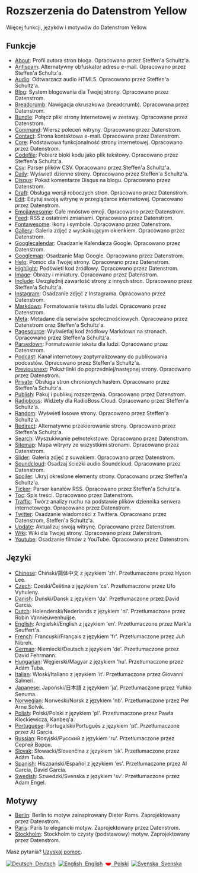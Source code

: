 # Rozszerzenia do Datenstrom Yellow

Więcej funkcji, języków i motywów do Datenstrom Yellow.

## Funkcje

* [About](https://github.com/schulle4u/yellow-extensions-schulle4u/tree/master/about):
  Profil autora stron bloga. Opracowano przez Steffen'a Schultz'a.
* [Antispam](https://github.com/schulle4u/yellow-extensions-schulle4u/tree/master/antispam):
  Alternatywny obfuskator adresu e-mail. Opracowano przez Steffen'a Schultz'a.
* [Audio](https://github.com/schulle4u/yellow-extensions-schulle4u/tree/master/audio):
  Odtwarzacz audio HTML5. Opracowano przez Steffen'a Schultz'a.
* [Blog](https://github.com/datenstrom/yellow-extensions/tree/master/source/blog): 
  System blogowania dla Twojej strony. Opracowano przez Datenstrom.
* [Breadcrumb](https://github.com/datenstrom/yellow-extensions/tree/master/source/breadcrumb): 
  Nawigacja okruszkowa (breadcrumb). Opracowana przez Datenstrom.
* [Bundle](https://github.com/datenstrom/yellow-extensions/tree/master/source/bundle): 
  Połącz pliki strony internetowej w zestawy. Opracowane przez Datenstrom.
* [Command](https://github.com/datenstrom/yellow-extensions/tree/master/source/command): 
  Wiersz poleceń witryny. Opracowano przez Datenstrom.
* [Contact](https://github.com/datenstrom/yellow-extensions/tree/master/source/contact): 
  Strona kontaktowa e-mail. Opracowana przez Datenstrom.
* [Core](https://github.com/datenstrom/yellow-extensions/tree/master/source/core): 
  Podstawowa funkcjonalność strony internetowej. Opracowano przez Datenstrom.
* [Codefile](https://github.com/schulle4u/yellow-extensions-schulle4u/tree/master/codefile): 
  Pobierz bloki kodu jako plik tekstowy. Opracowano przez Steffen'a Schultz'a.
* [Csv](https://github.com/schulle4u/yellow-extensions-schulle4u/tree/master/csv):
  Parser plików CSV. Opracowano przez Steffen'a Schultz'a.
* [Daily](https://github.com/schulle4u/yellow-extensions-schulle4u/tree/master/daily): 
  Wyświetl dzienne strony. Opracowano przez Steffen'a Schultz'a.
* [Disqus](https://github.com/datenstrom/yellow-extensions/tree/master/source/disqus): 
  Pokaż komentarze Disqus na blogu. Opracowano przez Datenstrom.
* [Draft](https://github.com/datenstrom/yellow-extensions/tree/master/source/draft): 
  Obsługa wersji roboczych stron. Opracowano przez Datenstrom.
* [Edit](https://github.com/datenstrom/yellow-extensions/tree/master/source/edit): 
  Edytuj swoją witrynę w przeglądarce internetowej. Opracowano przez Datenstrom.
* [Emojiawesome](https://github.com/datenstrom/yellow-extensions/tree/master/source/emojiawesome): 
  Całe mnóstwo emoji. Opracowano przez Datenstrom.
* [Feed](https://github.com/datenstrom/yellow-extensions/tree/master/source/feed): 
  RSS z ostatnimi zmianami. Opracowano przez Datenstrom.
* [Fontawesome](https://github.com/datenstrom/yellow-extensions/tree/master/source/fontawesome): 
  Ikony i symbole. Opracowano przez Datenstrom.
* [Gallery](https://github.com/datenstrom/yellow-extensions/tree/master/source/gallery): 
  Galeria zdjęć z wyskakującym okienkiem. Opracowano przez Datenstrom.
* [Googlecalendar](https://github.com/datenstrom/yellow-extensions/tree/master/source/googlecalendar): 
  Osadzanie Kalendarza Google. Opracowano przez Datenstrom.
* [Googlemap](https://github.com/datenstrom/yellow-extensions/tree/master/source/googlemap): 
  Osadzanie Map Google. Opracowano przez Datenstrom.
* [Help](https://github.com/datenstrom/yellow-extensions/tree/master/source/help): 
  Pomoc dla Twojej strony. Opracowano przez Datenstrom.
* [Highlight](https://github.com/datenstrom/yellow-extensions/tree/master/source/highlight): 
  Podświetl kod źródłowy. Opracowano przez Datenstrom.
* [Image](https://github.com/datenstrom/yellow-extensions/tree/master/source/image): 
  Obrazy i miniatury. Opracowano przez Datenstrom.
* [Include](https://github.com/schulle4u/yellow-extensions-schulle4u/tree/master/include): 
  Uwzględnij zawartość strony z innych stron. Opracowano przez Steffen'a Schultz'a.
* [Instagram](https://github.com/datenstrom/yellow-extensions/tree/master/source/instagram): 
  Osadzanie zdjęć z Instagrama. Opracowano przez Datenstrom.
* [Markdown](https://github.com/datenstrom/yellow-extensions/tree/master/source/markdown): 
  Formatowanie tekstu dla ludzi. Opracowano przez Datenstrom.
* [Meta](https://github.com/datenstrom/yellow-extensions/tree/master/source/meta):
  Metadane dla serwisów społecznościowych. Opracowano przez Datenstrom oraz Steffen'a Schultz'a.
* [Pagesource](https://github.com/schulle4u/yellow-extensions-schulle4u/tree/master/pagesource): 
  Wyświetlaj kod źródłowy Markdown na stronach. Opracowano przez Steffen'a Schultz'a.
* [Parsedown](https://github.com/datenstrom/yellow-extensions/tree/master/source/parsedown): 
  Formatowanie tekstu dla ludzi. Opracowano przez Datenstrom.
* [Podcast](https://github.com/schulle4u/yellow-extensions-schulle4u/tree/master/podcast): 
  Kanał internetowy zoptymalizowany do publikowania podcastów. Opracowano przez Steffen'a Schultz'a.
* [Previousnext](https://github.com/datenstrom/yellow-extensions/tree/master/source/previousnext): 
  Pokaż linki do poprzedniej/następnej strony. Opracowano przez Datenstrom.
* [Private](https://github.com/schulle4u/yellow-extensions-schulle4u/tree/master/private): 
  Obsługa stron chronionych hasłem. Opracowano przez Steffen'a Schultz'a.
* [Publish](https://github.com/datenstrom/yellow-extensions/tree/master/source/publish): 
  Pakuj i publikuj rozszerzenia. Opracowano przez Datenstrom.
* [Radioboss](https://github.com/schulle4u/yellow-extensions-schulle4u/tree/master/radioboss): 
  Widżety dla RadioBoss Cloud. Opracowano przez Steffen'a Schultz'a.
* [Random](https://github.com/schulle4u/yellow-extensions-schulle4u/tree/master/random): 
  Wyświetl losowe strony. Opracowano przez Steffen'a Schultz'a.
* [Redirect](https://github.com/schulle4u/yellow-extensions-schulle4u/tree/master/redirect): 
  Alternatywne przekierowanie strony. Opracowano przez Steffen'a Schultz'a.
* [Search](https://github.com/datenstrom/yellow-extensions/tree/master/source/search): 
  Wyszukiwanie pełnotekstowe. Opracowano przez Datenstrom.
* [Sitemap](https://github.com/datenstrom/yellow-extensions/tree/master/source/sitemap): 
  Mapa witryny ze wszystkimi stronami. Opracowano przez Datenstrom.
* [Slider](https://github.com/datenstrom/yellow-extensions/tree/master/source/slider): 
  Galeria zdjęć z suwakiem. Opracowano przez Datenstrom.
* [Soundcloud](https://github.com/datenstrom/yellow-extensions/tree/master/source/soundcloud): 
  Osadzaj ścieżki audio Soundcloud. Opracowano przez Datenstrom.
* [Spoiler](https://github.com/schulle4u/yellow-extensions-schulle4u/tree/master/spoiler):
  Ukryj określone elementy strony. Opracowano przez Steffen'a Schultz'a.
* [Ticker](https://github.com/schulle4u/yellow-extensions-schulle4u/tree/master/ticker): 
  Parser kanałów RSS. Opracowano przez Steffen'a Schultz'a.
* [Toc](https://github.com/datenstrom/yellow-extensions/tree/master/source/toc): 
  Spis treści. Opracowano przez Datenstrom.
* [Traffic](https://github.com/datenstrom/yellow-extensions/tree/master/source/traffic): 
  Twórz analizy ruchu na podstawie plików dziennika serwera internetowego. Opracowano przez Datenstrom.
* [Twitter](https://github.com/datenstrom/yellow-extensions/tree/master/source/twitter): 
  Osadzanie wiadomości z Twittera. Opracowano przez Datenstrom, Steffen'a Schultz'a.
* [Update](https://github.com/datenstrom/yellow-extensions/tree/master/source/update): 
  Aktualizuj swoją witrynę. Opracowano przez Datenstrom.
* [Wiki](https://github.com/datenstrom/yellow-extensions/tree/master/source/wiki): 
  Wiki dla Twojej strony. Opracowano przez Datenstrom.
* [Youtube](https://github.com/datenstrom/yellow-extensions/tree/master/source/youtube): 
  Osadzanie filmów z YouTube. Opracowano przez Datenstrom.

## Języki

* [Chinese](https://github.com/datenstrom/yellow-extensions/tree/master/source/chinese): Chiński/简体中文 z językiem 'zh'. Przetłumaczone przez Hyson Lee.
* [Czech](https://github.com/datenstrom/yellow-extensions/tree/master/source/czech): Czeski/Čeština z językiem 'cs'. Przetłumaczone przez Ufo Vyhuleny.
* [Danish](https://github.com/datenstrom/yellow-extensions/tree/master/source/danish): Duński/Dansk z językiem 'da'. Przetłumaczone przez David Garcia.
* [Dutch](https://github.com/datenstrom/yellow-extensions/tree/master/source/dutch): Holenderski/Nederlands z językiem 'nl'. Przetłumaczone przez Robin Vannieuwenhuijse.
* [English](https://github.com/datenstrom/yellow-extensions/tree/master/source/english): Angielski/English z językiem 'en'. Przetłumaczone przez Mark'a Seuffert'a.
* [French](https://github.com/datenstrom/yellow-extensions/tree/master/source/french): Francuski/Français z językiem 'fr'. Przetłumaczone przez Juh Nibreh.
* [German](https://github.com/datenstrom/yellow-extensions/tree/master/source/german): Niemiecki/Deutsch z językiem 'de'. Przetłumaczone przez David Fehrmann.
* [Hungarian](https://github.com/datenstrom/yellow-extensions/tree/master/source/hungarian): Węgierski/Magyar z językiem 'hu'. Przetłumaczone przez Ádám Tuba.
* [Italian](https://github.com/datenstrom/yellow-extensions/tree/master/source/italian): Włoski/Italiano z językiem 'it'. Przetłumaczone przez Giovanni Salmeri.
* [Japanese](https://github.com/datenstrom/yellow-extensions/tree/master/source/japanese): Japoński/日本語 z językiem 'ja'. Przetłumaczone przez Yuhko Senuma.
* [Norwegian](https://github.com/datenstrom/yellow-extensions/tree/master/source/norwegian): Norweski/Norsk z językiem 'nb'. Przetłumaczone przez Per Arne Solvik.
* [Polish](https://github.com/datenstrom/yellow-extensions/tree/master/source/polish): Polski/Polski z językiem 'pl'. Przetłumaczone przez Pawła Klockiewicza, Kanbeq'a.
* [Portuguese](https://github.com/datenstrom/yellow-extensions/tree/master/source/portuguese): Portugalski/Português z językiem 'pt'. Przetłumaczone przez Al Garcia.
* [Russian](https://github.com/datenstrom/yellow-extensions/tree/master/source/russian): Rosyjski/Русский z językiem 'ru'. Przetłumaczone przez Сергей Ворон.
* [Slovak](https://github.com/datenstrom/yellow-extensions/tree/master/source/slovak): Słowacki/Slovenčina z językiem 'sk'. Przetłumaczone przez Ádám Tuba.
* [Spanish](https://github.com/datenstrom/yellow-extensions/tree/master/source/spanish): Hiszpański/Español z językiem 'es'. Przetłumaczone przez Al Garcia, David Garcia.
* [Swedish](https://github.com/datenstrom/yellow-extensions/tree/master/source/swedish): Szwedzki/Svenska z językiem 'sv'. Przetłumaczone przez Adam Engel.

## Motywy

* [Berlin](https://github.com/datenstrom/yellow-extensions/tree/master/source/berlin): 
  Berlin to motyw zainspirowany Dieter Rams. Zaprojektowany przez Datenstrom.
* [Paris](https://github.com/datenstrom/yellow-extensions/tree/master/source/paris): 
   Paris to elegancki motyw. Zaprojektowany przez Datenstrom.
* [Stockholm](https://github.com/datenstrom/yellow-extensions/tree/master/source/stockholm): 
  Stockholm to czysty (podstawowy) motyw. Zaprojektowany przez Datenstrom.

Masz pytania? [Uzyskaj pomoc](https://datenstrom.se/yellow/help/).

<p>
<a href="README-de.md"><img src="https://raw.githubusercontent.com/datenstrom/yellow-extensions/master/source/help/language-de.png" width="15" height="15" alt="Deutsch">&nbsp; Deutsch</a>&nbsp;
<a href="README.md"><img src="https://raw.githubusercontent.com/datenstrom/yellow-extensions/master/source/help/language-en.png" width="15" height="15" alt="English">&nbsp; English</a>&nbsp;
<a href="README-pl.md"><img src="https://raw.githubusercontent.com/datenstrom/yellow-extensions/master/source/help/language-pl.png" width="15" height="15" alt="Polski">&nbsp; Polski</a>&nbsp;
<a href="README-sv.md"><img src="https://raw.githubusercontent.com/datenstrom/yellow-extensions/master/source/help/language-sv.png" width="15" height="15" alt="Svenska">&nbsp; Svenska</a>&nbsp;
</p>
